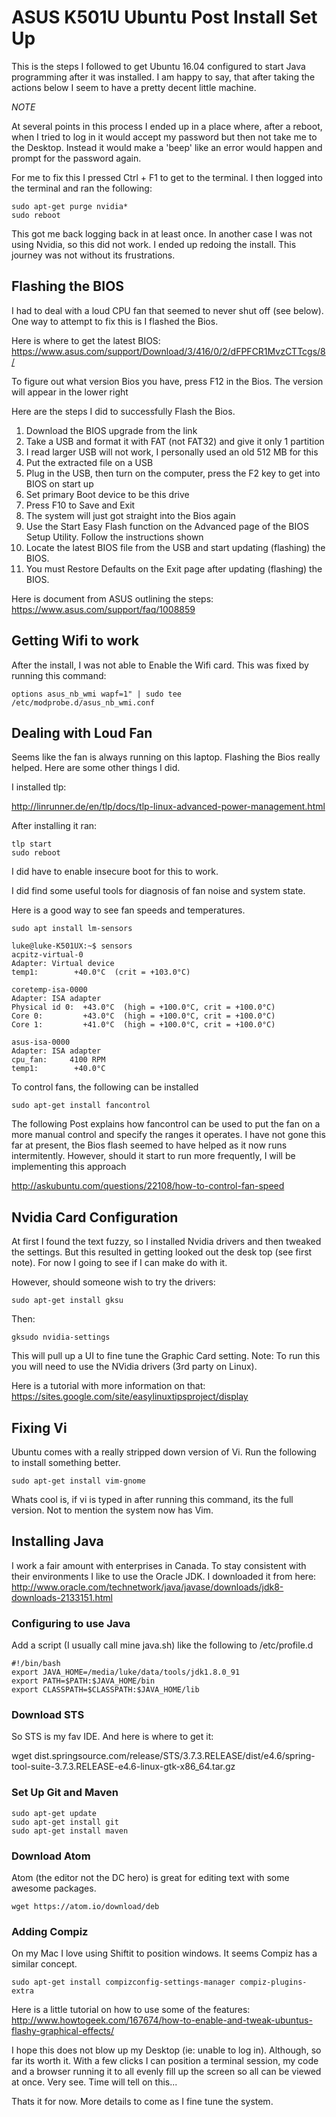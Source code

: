 # ASUS K501U Ubuntu Post Install Set Up

This is the steps I followed to get Ubuntu 16.04 configured to start Java programming after it was installed. I am happy to say, that after taking the actions below I seem to have a pretty decent little machine.

_NOTE_

At several points in this process I ended up in a place where, after a reboot, when I tried to log in it would accept my password but then not take me to the Desktop. Instead it would make a 'beep' like an error would happen and prompt for the password again.

For me to fix this I pressed Ctrl + F1 to get to the terminal. I then logged into the terminal and ran the following:

```shell
sudo apt-get purge nvidia*
sudo reboot
```

This got me back logging back in at least once. In another case I was not using Nvidia, so this did not work. I ended up redoing the install. This journey was not without its frustrations.

## Flashing the BIOS

I had to deal with a loud CPU fan that seemed to never shut off (see below). One way to attempt to fix this is I flashed the Bios.

Here is where to get the latest BIOS:
https://www.asus.com/support/Download/3/416/0/2/dFPFCR1MvzCTTcgs/8/

To figure out what version Bios you have, press F12 in the Bios. The version will appear in the lower right

Here are the steps I did to successfully Flash the Bios.

1. Download the BIOS upgrade from the link
2. Take a USB and format it with FAT (not FAT32) and give it only 1 partition
2. I read larger USB will not work, I personally used an old 512 MB for this
4. Put the extracted file on a USB
5. Plug in the USB, then turn on the computer, press the F2 key to get into BIOS on start up
6. Set primary Boot device to be this drive
7. Press F10 to Save and Exit
8. The system will just got straight into the Bios again
9. Use the Start Easy Flash function on the Advanced page of the BIOS Setup Utility. Follow the instructions shown
10. Locate the latest BIOS file from the USB and start updating (flashing) the BIOS.
11. You must Restore Defaults on the Exit page after updating (flashing) the BIOS.

Here is document from ASUS outlining the steps:
https://www.asus.com/support/faq/1008859

## Getting Wifi to work

After the install, I was not able to Enable the Wifi card. This was fixed by running this command:

```shell
options asus_nb_wmi wapf=1" | sudo tee /etc/modprobe.d/asus_nb_wmi.conf
```

## Dealing with Loud Fan

Seems like the fan is always running on this laptop. Flashing the Bios really helped. Here are some other things I did.

I installed tlp:

http://linrunner.de/en/tlp/docs/tlp-linux-advanced-power-management.html

After installing it ran:

```shell
tlp start
sudo reboot
```
I did have to enable insecure boot for this to work.

I did find some useful tools for diagnosis of fan noise and system state.

Here is a good way to see fan speeds and temperatures.

```shell
sudo apt install lm-sensors

luke@luke-K501UX:~$ sensors
acpitz-virtual-0
Adapter: Virtual device
temp1:        +40.0°C  (crit = +103.0°C)

coretemp-isa-0000
Adapter: ISA adapter
Physical id 0:  +43.0°C  (high = +100.0°C, crit = +100.0°C)
Core 0:         +43.0°C  (high = +100.0°C, crit = +100.0°C)
Core 1:         +41.0°C  (high = +100.0°C, crit = +100.0°C)

asus-isa-0000
Adapter: ISA adapter
cpu_fan:     4100 RPM
temp1:        +40.0°C  

```

To control fans, the following can be installed

```shell
sudo apt-get install fancontrol
```

The following Post explains how fancontrol can be used to put the fan on a more manual control and specify the ranges it operates. I have not gone this far at present, the Bios flash seemed to have helped as it now runs intermitently. However, should it start to run more frequently, I will be implementing this approach

http://askubuntu.com/questions/22108/how-to-control-fan-speed

## Nvidia Card Configuration

At first I found the text fuzzy, so I installed Nvidia drivers and then tweaked the settings. But this resulted in getting looked out the desk top (see first note). For now I going to see if I can make do with it.

However, should someone wish to try the drivers:

```shell
sudo apt-get install gksu
```

Then:
```shell
gksudo nvidia-settings
```

This will pull up a UI to fine tune the Graphic Card setting. Note: To run this you will need to use the NVidia drivers (3rd party on Linux).

Here is a tutorial with more information on that:
https://sites.google.com/site/easylinuxtipsproject/display

## Fixing Vi

Ubuntu comes with a really stripped down version of Vi. Run the following to install something better.

```shell
sudo apt-get install vim-gnome
```

Whats cool is, if vi is typed in after running this command, its the full version. Not to mention the system now has Vim.

## Installing Java

I work a fair amount with enterprises in Canada. To stay consistent with their environments I like to use the Oracle JDK. I downloaded it from here:
http://www.oracle.com/technetwork/java/javase/downloads/jdk8-downloads-2133151.html

### Configuring to use Java
Add a script (I usually call mine java.sh) like the following to /etc/profile.d

```shell
#!/bin/bash
export JAVA_HOME=/media/luke/data/tools/jdk1.8.0_91
export PATH=$PATH:$JAVA_HOME/bin
export CLASSPATH=$CLASSPATH:$JAVA_HOME/lib
```

### Download STS

So STS is my fav IDE. And here is where to get it:

wget dist.springsource.com/release/STS/3.7.3.RELEASE/dist/e4.6/spring-tool-suite-3.7.3.RELEASE-e4.6-linux-gtk-x86_64.tar.gz

### Set Up Git and Maven

```shell
sudo apt-get update
sudo apt-get install git
sudo apt-get install maven
```

### Download Atom

Atom (the editor not the DC hero) is great for editing text with some awesome packages.

```shell
wget https://atom.io/download/deb
```

### Adding Compiz

On my Mac I love using Shiftit to position windows. It seems Compiz has a similar concept.

```shell
sudo apt-get install compizconfig-settings-manager compiz-plugins-extra
```
Here is a little tutorial on how to use some of the features:
http://www.howtogeek.com/167674/how-to-enable-and-tweak-ubuntus-flashy-graphical-effects/

I hope this does not blow up my Desktop (ie: unable to log in). Although, so far its worth it. With a few clicks I can position a terminal session, my code and a browser running it to all evenly fill up the screen so all can be viewed at once. Very see. Time will tell on this...

Thats it for now. More details to come as I fine tune the system.

